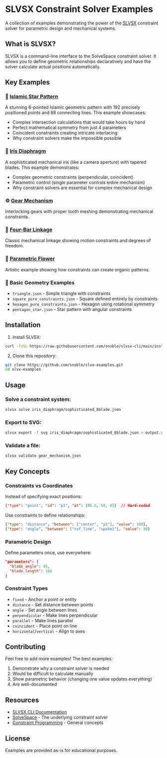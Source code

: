 # SLVSX Constraint Solver Examples

A collection of examples demonstrating the power of the [SLVSX](https://github.com/snoble/slvsx-cli) constraint solver for parametric design and mechanical systems.

## What is SLVSX?

SLVSX is a command-line interface to the SolveSpace constraint solver. It allows you to define geometric relationships declaratively and have the solver calculate actual positions automatically.

## Key Examples

### 🌟 [Islamic Star Pattern](geometric_art/)
A stunning 8-pointed Islamic geometric pattern with 192 precisely positioned points and 88 connecting lines. This example showcases:
- Complex intersection calculations that would take hours by hand
- Perfect mathematical symmetry from just 4 parameters
- Coincident constraints creating intricate interlacing
- Why constraint solvers make the impossible possible

### 🔧 [Iris Diaphragm](iris_diaphragm/)
A sophisticated mechanical iris (like a camera aperture) with tapered blades. This example demonstrates:
- Complex geometric constraints (perpendicular, coincident)
- Parametric control (single parameter controls entire mechanism)
- Why constraint solvers are essential for complex mechanical design

### ⚙️ [Gear Mechanism](gear_mechanism.json)
Interlocking gears with proper tooth meshing demonstrating mechanical constraints.

### 🔗 [Four-Bar Linkage](four_bar_linkage.json)
Classic mechanical linkage showing motion constraints and degrees of freedom.

### 🌸 [Parametric Flower](parametric_flower.json)
Artistic example showing how constraints can create organic patterns.

### 📐 Basic Geometry Examples
- `triangle.json` - Simple triangle with constraints
- `square_pure_constraints.json` - Square defined entirely by constraints
- `hexagon_pure_constraints.json` - Hexagon using rotational symmetry
- `pentagon_star.json` - Star pattern with angular constraints

## Installation

1. Install SLVSX:
```bash
curl -fsSL https://raw.githubusercontent.com/snoble/slvsx-cli/main/install.sh | bash
```

2. Clone this repository:
```bash
git clone https://github.com/snoble/slvx-examples.git
cd slvx-examples
```

## Usage

### Solve a constraint system:
```bash
slvsx solve iris_diaphragm/sophisticated_8blade.json
```

### Export to SVG:
```bash
slvsx export -f svg iris_diaphragm/sophisticated_8blade.json > output.svg
```

### Validate a file:
```bash
slvsx validate gear_mechanism.json
```

## Key Concepts

### Constraints vs Coordinates
Instead of specifying exact positions:
```json
{"type": "point", "id": "p1", "at": [86.6, 50, 0]}  // Hard-coded
```

Use constraints to define relationships:
```json
{"type": "distance", "between": ["center", "p1"], "value": 100},
{"type": "angle", "between": ["ref_line", "spoke1"], "value": 30}
```

### Parametric Design
Define parameters once, use everywhere:
```json
"parameters": {
  "blade_angle": 45,
  "blade_length": 100
}
```

### Constraint Types
- `fixed` - Anchor a point or entity
- `distance` - Set distance between points
- `angle` - Set angle between lines
- `perpendicular` - Make lines perpendicular
- `parallel` - Make lines parallel
- `coincident` - Place point on line
- `horizontal`/`vertical` - Align to axes

## Contributing

Feel free to add more examples! The best examples:
1. Demonstrate why a constraint solver is needed
2. Would be difficult to calculate manually
3. Show parametric behavior (changing one value updates everything)
4. Are well-documented

## Resources

- [SLVSX CLI Documentation](https://github.com/snoble/slvsx-cli)
- [SolveSpace](https://solvespace.com) - The underlying constraint solver
- [Constraint Programming](https://en.wikipedia.org/wiki/Constraint_programming) - General concepts

## License

Examples are provided as-is for educational purposes.